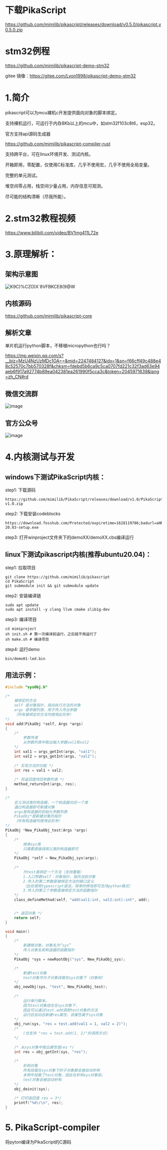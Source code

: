 
# 下载PikaScript
https://github.com/mimilib/pikascript/releases/download/v0.5.0/pikascript.v0.5.0.zip

# stm32例程
https://github.com/mimilib/pikascript-demo-stm32

gitee 镜像：https://gitee.com/Lyon1998/pikascript-demo-stm32

# 1.简介
pikascript可以为mcu裸机c开发提供面向对象的脚本绑定。

支持裸机运行，可运行于内存8Kb以上的mcu中，如stm32f103c8t6，esp32。

官方支持api源码生成器

https://github.com/mimilib/pikascript-compiler-rust

支持跨平台，可在linux环境开发、测试内核。

开箱即用，零配置，仅使用C标准库，几乎不使用宏，几乎不使用全局变量。

完整的单元测试。

堆空间零占用，栈空间少量占用，内存信息可观测。

尽可能的结构清晰（尽我所能）。

# 2.stm32教程视频

https://www.bilibili.com/video/BV1mg411L72e

# 3.原理解析：

## 架构示意图
![K9C)%CZO)X`8VFBKCE8(9@W](https://user-images.githubusercontent.com/88232613/127806449-b476b2fd-9f40-4c53-94a0-e1e965c046c3.png)

## 内核源码

https://github.com/mimilib/pikascript-core

## 解析文章
单片机运行python脚本，不移植micropython也行吗？

https://mp.weixin.qq.com/s?__biz=MzU4NzUzMDc1OA==&mid=2247484127&idx=1&sn=f66cff49c488e48c52570c7bb570328f&chksm=fdebd5b6ca9c5ca0707fd221c32f3ad63e94aeb6f917a92774b89ea042381ea261990f5cca3c&token=2045971639&lang=zh_CN#rd

## 微信交流群
![image](https://user-images.githubusercontent.com/88232613/128301298-1bfbbecf-8199-416b-819b-0cdbb41d5b3a.png)

## 官方公众号
![image](https://user-images.githubusercontent.com/88232613/128301451-f0cdecea-6457-4925-b084-42e7796a856e.png)

# 4.内核测试与开发

## windows下测试PikaScript内核：

step1: 下载源码
``` 
https://github.com/mimilib/PikaScript/releases/download/v1.0/PikaScript-v1.0.zip
```
step2: 下载安装codeblocks
```
https://download.fosshub.com/Protected/expiretime=1628119786;badurl=aHR0cHM6Ly93d3cuZm9zc2h1Yi5jb20vQ29kZS1CbG9ja3MuaHRtbA==/9bc1258414546cedb7b0774846ec773613a89ed715964c9a3239fab0465f014d/5b85805cf9ee5a5c3e979f1b/5e80624f7d74bb810359a46c/codeblocks-20.03-setup.exe
```

step3: 打开winproject文件夹下的demoXX/demoXX.cbs编译运行


## linux下测试pikascript内核(推荐ubuntu20.04)：

step1: 拉取项目
``` shell
git clone https://github.com/mimilib/pikascript
cd PikaScript
git submodule init && git submodule update
```
step2: 安装编译链
``` shell
sudo apt update
sudo apt install -y clang llvm cmake zlib1g-dev
```

step3: 编译项目
```
cd mimiproject
sh init.sh # 第一次编译前运行，之后就不用运行了 
sh make.sh # 编译项目
```

step4: 运行demo
``` shell	
bin/demo01-led.bin
```

## 用法示例：
``` c
#include "sysObj.h"

/* 
    被绑定的方法 
    self 是对象指针，指向执行方法的对象
    args 是参数列表，用于传入传出参数
    （所有被绑定的方法均使用此形参）
*/
void add(PikaObj *self, Args *args) 
{
    /* 
        参数传递 
        从参数列表中取出输入参数val1和val2
    */
    int val1 = args_getInt(args, "val1");
    int val2 = args_getInt(args, "val2");
    
    /* 实现方法的功能 */
    int res = val1 + val2;
    
    /* 将返回值传回参数列表 */
    method_returnInt(args, res);
}

/* 
    定义测试类的构造器，一个构造器对应一个类
    通过构造器即可新建对象
    args是构造器的初始化参数列表
    PikaObj*是新建对象的指针
    （所有构造器均使用此形参）
*/
PikaObj *New_PikaObj_test(Args *args)
{
    /* 
        继承sys类
        只需要直接调用父类的构造器即可
    */
    PikaObj *self = New_PikaObj_sys(args);
    
    /* 
        为test类绑定一个方法（支持重载）
        1.入口参数self：对象指针，指向当前对象
        2.传入的第二参数是被绑定方法的接口定义
        （此处使用typescript语法，简单的修改即可支持python格式）
        3.传入的第三个参数是被绑定方法的函数指针
    */
    class_defineMethod(self, "add(val1:int, val2:int):int", add); 


    /* 返回对象 */
    return self;
}

void main()
{
    /* 
        新建根对象，对象名为“sys”
        传入对象名和构造器的函数指针
    */
    PikaObj *sys = newRootObj("sys", New_PikaObj_sys);

    /* 
        新建test对象
        test对象作为子对象挂载在sys对象下（对象树）
    */
    obj_newObj(sys, "test", New_PikaObj_test);
    
    /*  
        运行单行脚本。
        因为test对象挂在在sys对象下，
        因此可以通过test.add调用test对象的方法
        运行后会动态新建res属性，该属性属于sys对象
    */
    obj_run(sys, "res = test.add(val1 = 1, val2 = 2)");
    /*
        (也支持 "res = test.add(1, 2)"的调用方式)
    */
    
    /* 从sys对象中取出属性值res */
    int res = obj_getInt(sys, "res");
    
    /* 
        析构对象
        所有挂载在sys对象下的子对象都会被自动析构
        本例中挂载了test对象，因此在析构sys对象前，
        test对象会被自动析构
    */
    obj_deinit(sys);
    
    /* 打印返回值 res = 3*/
    printf("%d\r\n", res);    
}
```
# 5. PikaScript-compiler
将pyton编译为PikaScript的C源码
